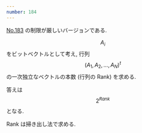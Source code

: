 ```yaml
---
number: 184
---
```

[No.183](y0183.html) の制限が厳しいバージョンである.

$$ A_i $$ をビットベクトルとして考え, 行列 $$ (A_1, A_2, \dots, A_N)^t $$ の一次独立なベクトルの本数 (行列の Rank) を求める.

答えは $$ 2^{Rank} $$ となる.

Rank は掃き出し法で求める.
